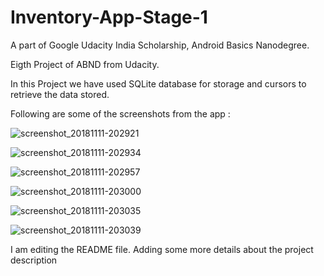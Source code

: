 # Inventory-App-Stage-1

A part of Google Udacity India Scholarship, Android Basics Nanodegree.

Eigth Project of ABND from Udacity.

In this Project we have used SQLite database for storage and cursors to retrieve the data stored.


Following are some of the screenshots from the app :


![screenshot_20181111-202921](https://user-images.githubusercontent.com/37339485/48314681-d862cc80-e5f2-11e8-802a-e1bee2ea80ef.jpeg)

![screenshot_20181111-202934](https://user-images.githubusercontent.com/37339485/48314686-e7497f00-e5f2-11e8-8f8d-5b91406196f8.jpeg)

![screenshot_20181111-202957](https://user-images.githubusercontent.com/37339485/48314688-ea446f80-e5f2-11e8-811a-9dfc5607ff9e.jpeg)

![screenshot_20181111-203000](https://user-images.githubusercontent.com/37339485/48314689-f0d2e700-e5f2-11e8-9d25-84a2494c666f.jpeg)

![screenshot_20181111-203035](https://user-images.githubusercontent.com/37339485/48314691-f5979b00-e5f2-11e8-8361-a0ff91b33f93.jpeg)

![screenshot_20181111-203039](https://user-images.githubusercontent.com/37339485/48314694-fb8d7c00-e5f2-11e8-939b-70f9c546af3d.jpeg)

I am editing the README file. Adding some more details about the project description
